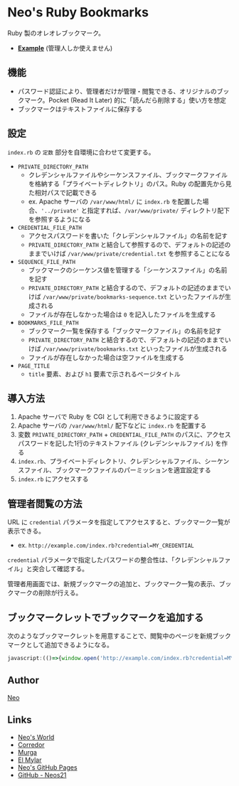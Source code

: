 # Neo's Ruby Bookmarks

Ruby 製のオレオレブックマーク。

- __[Example](http://35.197.103.64/bookmarks.rb)__ (管理人しか使えません)


## 機能

- パスワード認証により、管理者だけが管理・閲覧できる、オリジナルのブックマーク。Pocket (Read It Later) 的に「読んだら削除する」使い方を想定
- ブックマークはテキストファイルに保存する


## 設定

`index.rb` の `定数` 部分を自環境に合わせて変更する。

- `PRIVATE_DIRECTORY_PATH`
    - クレデンシャルファイルやシーケンスファイル、ブックマークファイルを格納する「プライベートディレクトリ」のパス。Ruby の配置先から見た相対パスで記載できる
    - ex. Apache サーバの `/var/www/html/` に `index.rb` を配置した場合、`'../private'` と指定すれば、`/var/www/private/` ディレクトリ配下を参照するようになる
- `CREDENTIAL_FILE_PATH`
    - アクセスパスワードを書いた「クレデンシャルファイル」の名前を記す
    - `PRIVATE_DIRECTORY_PATH` と結合して参照するので、デフォルトの記述のままでいけば `/var/www/private/credential.txt` を参照することになる
- `SEQUENCE_FILE_PATH`
    - ブックマークのシーケンス値を管理する「シーケンスファイル」の名前を記す
    - `PRIVATE_DIRECTORY_PATH` と結合するので、デフォルトの記述のままでいけば `/var/www/private/bookmarks-sequence.txt` といったファイルが生成される
    - ファイルが存在しなかった場合は `0` を記入したファイルを生成する
- `BOOKMARKS_FILE_PATH`
    - ブックマーク一覧を保存する「ブックマークファイル」の名前を記す
    - `PRIVATE_DIRECTORY_PATH` と結合するので、デフォルトの記述のままでいけば `/var/www/private/bookmarks.txt` といったファイルが生成される
    - ファイルが存在しなかった場合は空ファイルを生成する
- `PAGE_TITLE`
    - `title` 要素、および `h1` 要素で示されるページタイトル


## 導入方法

1. Apache サーバで Ruby を CGI として利用できるように設定する
2. Apache サーバの `/var/www/html/` 配下などに `index.rb` を配置する
3. 変数 `PRIVATE_DIRECTORY_PATH` + `CREDENTIAL_FILE_PATH` のパスに、アクセスパスワードを記した1行のテキストファイル (クレデンシャルファイル) を作る
4. `index.rb`、プライベートディレクトリ、クレデンシャルファイル、シーケンスファイル、ブックマークファイルのパーミッションを適宜設定する
5. `index.rb` にアクセスする


## 管理者閲覧の方法

URL に `credential` パラメータを指定してアクセスすると、ブックマーク一覧が表示できる。

- ex. `http://example.com/index.rb?credential=MY_CREDENTIAL`

`credential` パラメータで指定したパスワードの整合性は、「クレデンシャルファイル」と突合して確認する。

管理者用画面では、新規ブックマークの追加と、ブックマーク一覧の表示、ブックマークの削除が行える。


## ブックマークレットでブックマークを追加する

次のようなブックマークレットを用意することで、閲覧中のページを新規ブックマークとして追加できるようになる。

```javascript
javascript:(()=>{window.open('http://example.com/index.rb?credential=MY_CREDENTIAL&mode=add&title='+encodeURIComponent(document.title)+'&url='+encodeURIComponent(document.URL));})();
```


## Author

[Neo](http://neo.s21.xrea.com/)


## Links

- [Neo's World](http://neo.s21.xrea.com/)
- [Corredor](https://neos21.hatenablog.com/)
- [Murga](https://neos21.hatenablog.jp/)
- [El Mylar](https://neos21.hateblo.jp/)
- [Neo's GitHub Pages](https://neos21.github.io/)
- [GitHub - Neos21](https://github.com/Neos21/)
